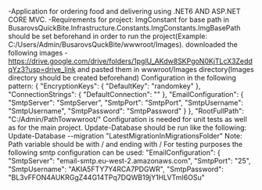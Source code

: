 -Application for ordering food and delivering using .NET6 AND ASP.NET CORE MVC.
-Requirements for project:
ImgConstant for base path in BusarovsQuickBite.Infrastructure.Constants.ImgConstants.ImgBasePath should be set beforehand in order to run the project(Example: C:/Users/Admin/BusarovsQuckBite/wwwroot/Images).
downloaded the following images - https://drive.google.com/drive/folders/1pglU_AKdw8SKPgoN0KjTLcX3ZeddqYz3?usp=drive_link and pasted them in wwwroot/Images directory(Images directory should be created beforehand)
Configuration in the following pattern:
{
  "EncryptionKeys": {
    "DefaultKey": "randomkey"
  },
  "ConnectionStrings": {
    "DefaultConnection": "<yourConnectionString>"
  },
  "EmailConfiguration": {
    "SmtpServer": "SmtpServer",
    "SmtpPort": "SmtpPort",
    "SmtpUsername": "SmtpUsername",
    "SmtpPassword": "SmtpPassword"
  }
},
"RootFullPath": "C:/Admin/PathTowwwroot/"
Configuration is needed for unit tests as well as for the main project.
Update-Database should be run like the following:
Update-Database --migration "LatestMigrationInMigrationsFolder"
Note: Path variable should be with / and ending with /
For testing purposes the following smtp configuration can be used:
"EmailConfiguration": {
  "SmtpServer": "email-smtp.eu-west-2.amazonaws.com",
  "SmtpPort": "25",
  "SmtpUsername": "AKIA5FTY7Y4RCA7PDGWR",
  "SmtpPassword": "BL3vFFON4AUKRGgZ44G14TPq7DQWB19jY1HLVTmI6OSu"
